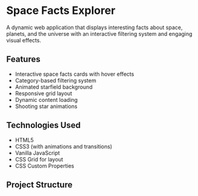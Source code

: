 # Space Facts Explorer

A dynamic web application that displays interesting facts about space, planets, and the universe with an interactive filtering system and engaging visual effects.

## Features

- Interactive space facts cards with hover effects
- Category-based filtering system
- Animated starfield background
- Responsive grid layout
- Dynamic content loading
- Shooting star animations

## Technologies Used

- HTML5
- CSS3 (with animations and transitions)
- Vanilla JavaScript
- CSS Grid for layout
- CSS Custom Properties

## Project Structure

